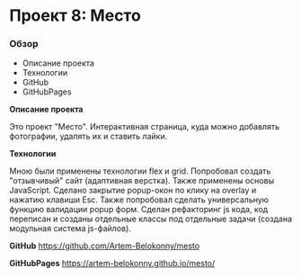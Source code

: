 # Проект 8: Место

### Обзор
* Описание проекта
* Технологии
* GitHub
* GitHubPages

**Описание проекта**

Это проект "Место". Интерактивная страница, куда можно добавлять фотографии, удалять их и ставить лайки.

**Технологии**

Мною были применены технологии flex и grid. Попробовал создать "отзывчивый" сайт (адаптивная верстка). Также применены основы JavaScript. Сделано закрытие popup-окон по клику на overlay и нажатию клавиши Esc. Также попробовал сделать универсальную функцию валидации popup форм.
Сделан рефакторинг js кода, код переписан и созданы отдельные классы под отдельные задачи (создана модульная система js-файлов).

**GitHub**
https://github.com/Artem-Belokonny/mesto

**GitHubPages**
https://artem-belokonny.github.io/mesto/